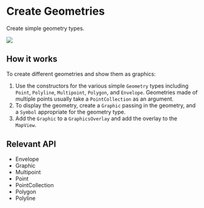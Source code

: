 <h1>Create Geometries</h1>

<p>Create simple geometry types.</p>

<p><img src="CreateGeometries.png"/></p>

<h2>How it works</h2>
<p>To create different geometries and show them as graphics:</p>
<ol>
  <li>Use the constructors for the various simple <code>Geometry</code> types including <code>Point</code>, 
  <code>Polyline</code>, <code>Multipoint</code>, <code>Polygon</code>, and <code>Envelope</code>. Geometries made 
  of multiple points usually take a <code>PointCollection</code> as an argument.</li>
  <li>To display the geometry, create a <code>Graphic</code> passing in the geometry, and a <code>Symbol</code> 
  appropriate for the geometry type.</li>
  <li>Add the <code>Graphic</code> to a <code>GraphicsOverlay</code> and add the overlay to the 
  <code>MapView</code>.</li>
</ol>

<h2>Relevant API</h2>  
<ul>
<li>Envelope</li>
<li>Graphic</li>
<li>Multipoint</li>
<li>Point</li>
<li>PointCollection</li>
<li>Polygon</li>
<li>Polyline</li>
</ul>